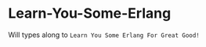 Learn-You-Some-Erlang
=====================

Will types along to `Learn You Some Erlang For Great Good!`
